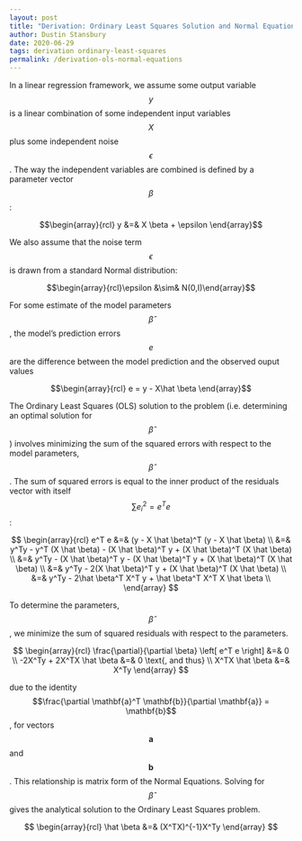```yaml
---
layout: post
title: "Derivation: Ordinary Least Squares Solution and Normal Equations"
author: Dustin Stansbury
date: 2020-06-29
tags: derivation ordinary-least-squares
permalink: /derivation-ols-normal-equations
---
```


In a linear regression framework, we assume some output variable $$y$$ is a linear combination of some independent input variables $$X$$ plus some independent noise $$\epsilon$$. The way the independent variables are combined is defined by a parameter vector $$\beta$$:

$$\begin{array}{rcl} y &=& X \beta + \epsilon \end{array}$$

We also assume that the noise term $$\epsilon$$ is drawn from a standard Normal distribution:

$$\begin{array}{rcl}\epsilon &\sim& N(0,I)\end{array}$$

For some estimate of the model parameters $$\hat \beta$$, the model’s prediction errors $$e$$ are the difference between the model prediction and the observed ouput values

$$\begin{array}{rcl} e = y - X\hat \beta \end{array}$$

The Ordinary Least Squares (OLS) solution to the problem (i.e. determining an optimal solution for $$\hat \beta$$) involves minimizing the sum of the squared errors with respect to the model parameters, $$\hat \beta$$. The sum of squared errors is equal to the inner product of the residuals vector with itself $$\sum e_i^2 = e^Te$$ :

$$
\begin{array}{rcl} e^T e &=& (y - X \hat \beta)^T (y - X \hat \beta) \\  &=& y^Ty - y^T (X \hat \beta) - (X \hat \beta)^T y + (X \hat \beta)^T (X \hat \beta) \\  &=& y^Ty - (X \hat \beta)^T y - (X \hat \beta)^T y + (X \hat \beta)^T (X \hat \beta) \\  &=& y^Ty - 2(X \hat \beta)^T y + (X \hat \beta)^T (X \hat \beta) \\  &=& y^Ty - 2\hat \beta^T X^T y + \hat \beta^T X^T X \hat \beta \\  \end{array}
$$

To determine the parameters, $$\hat \beta$$, we minimize the sum of squared residuals with respect to the parameters.

$$
\begin{array}{rcl}
\frac{\partial}{\partial \beta} \left[ e^T e \right] &=& 0 \\  
-2X^Ty + 2X^TX \hat \beta &=& 0 \text{, and thus} \\ 
X^TX \hat \beta   &=& X^Ty
\end{array}
$$

due to the identity $$\frac{\partial \mathbf{a}^T \mathbf{b}}{\partial \mathbf{a}} = \mathbf{b}$$, for vectors $$\mathbf{a}$$ and $$\mathbf{b}$$. This relationship is matrix form of the Normal Equations. Solving for $$\hat \beta$$ gives  the analytical solution to the Ordinary Least Squares problem.

$$
\begin{array}{rcl} \hat \beta &=& (X^TX)^{-1}X^Ty \end{array}
$$